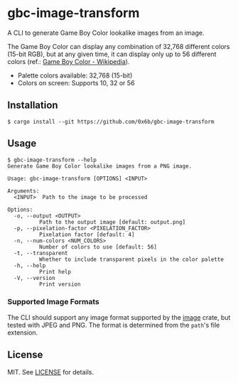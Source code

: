 # gbc-image-transform

A CLI to generate Game Boy Color lookalike images from an image.

The Game Boy Color can display any combination of 32,768 different colors (15-bit RGB), but at any given time, it can display only up to 56 different colors (ref.: [Game Boy Color - Wikipedia](https://en.wikipedia.org/wiki/Game_Boy_Color#Technical_specifications)).

- Palette colors available: 32,768 (15-bit)
- Colors on screen: Supports 10, 32 or 56

## Installation

```console
$ cargo install --git https://github.com/0x6b/gbc-image-transform
```

## Usage

```console
$ gbc-image-transform --help
Generate Game Boy Color lookalike images from a PNG image.

Usage: gbc-image-transform [OPTIONS] <INPUT>

Arguments:
  <INPUT>  Path to the image to be processed

Options:
  -o, --output <OUTPUT>
          Path to the output image [default: output.png]
  -p, --pixelation-factor <PIXELATION_FACTOR>
          Pixelation factor [default: 4]
  -n, --num-colors <NUM_COLORS>
          Number of colors to use [default: 56]
  -t, --transparent
          Whether to include transparent pixels in the color palette
  -h, --help
          Print help
  -V, --version
          Print version
```

### Supported Image Formats

The CLI should support any image format supported by the [image](https://crates.io/crates/image) crate, but tested with JPEG and PNG. The format is determined from the `path`'s file extension.

## License

MIT. See [LICENSE](LICENSE) for details.
